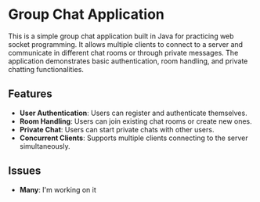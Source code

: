 # Group Chat Application

This is a simple group chat application built in Java for practicing web socket programming. It allows multiple clients to connect to a server and communicate in different chat rooms or through private messages. The application demonstrates basic authentication, room handling, and private chatting functionalities.

## Features

- **User Authentication**: Users can register and authenticate themselves.
- **Room Handling**: Users can join existing chat rooms or create new ones.
- **Private Chat**: Users can start private chats with other users.
- **Concurrent Clients**: Supports multiple clients connecting to the server simultaneously.

## Issues
- **Many**: I'm working on it
